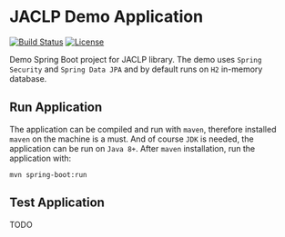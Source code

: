 # JACLP Demo Application

[![Build Status](https://travis-ci.org/Neloop/jaclp.svg?branch=master)](https://travis-ci.org/Neloop/jaclp)
[![License](http://img.shields.io/:license-mit-blue.svg)](https://github.com/Neloop/jaclp/blob/master/LICENSE)

Demo Spring Boot project for JACLP library.
The demo uses `Spring Security` and `Spring Data JPA` and by default runs on `H2` in-memory database.

## Run Application

The application can be compiled and run with `maven`, therefore installed `maven` on the machine is a must.
And of course `JDK` is needed, the application can be run on `Java 8+`.
After `maven` installation, run the application with:

```
mvn spring-boot:run
```

## Test Application

TODO
